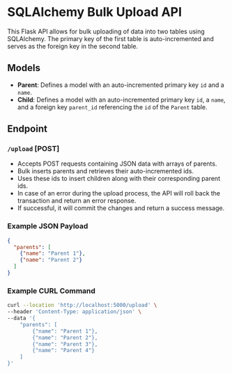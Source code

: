 # SQLAlchemy Bulk Upload API

This Flask API allows for bulk uploading of data into two tables using SQLAlchemy. The primary key of the first table is auto-incremented and serves as the foreign key in the second table.

## Models

- **Parent**: Defines a model with an auto-incremented primary key `id` and a `name`.
- **Child**: Defines a model with an auto-incremented primary key `id`, a `name`, and a foreign key `parent_id` referencing the `id` of the `Parent` table.

## Endpoint

### `/upload` [POST]

- Accepts POST requests containing JSON data with arrays of parents.
- Bulk inserts parents and retrieves their auto-incremented ids.
- Uses these ids to insert children along with their corresponding parent ids.
- In case of an error during the upload process, the API will roll back the transaction and return an error response.
- If successful, it will commit the changes and return a success message.

### Example JSON Payload

```json
{
  "parents": [
    {"name": "Parent 1"},
    {"name": "Parent 2"}
  ]
}
```

### Example CURL Command

```bash
curl --location 'http://localhost:5000/upload' \
--header 'Content-Type: application/json' \
--data '{
    "parents": [
        {"name": "Parent 1"},
        {"name": "Parent 2"},
        {"name": "Parent 3"},
        {"name": "Parent 4"}
    ]
}'
```




